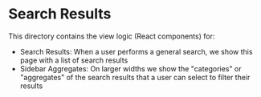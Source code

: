 # Search Results

This directory contains the view logic (React components) for:

- Search Results: When a user performs a general search, we show this page with a list of search results
- Sidebar Aggregates: On larger widths we show the "categories" or "aggregates" of the search results that a user can select to filter their results
